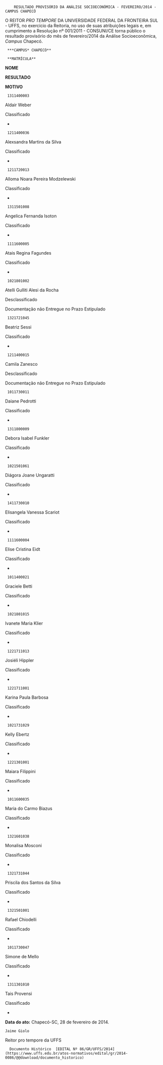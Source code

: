         RESULTADO PROVISÓRIO DA ANÁLISE SOCIOECONÔMICA - FEVEREIRO/2014 - CAMPUS CHAPECÓ  

O REITOR *PRO TEMPORE* DA UNIVERSIDADE FEDERAL DA FRONTEIRA SUL - UFFS, no exercício da Reitoria, no uso de suas atribuições legais e, em cumprimento a Resolução nº 001/2011 - CONSUNI/CE torna público o resultado provisório do mês de fevereiro/2014 da Análise Socioeconômica, *Campus* Chapecó.

     ***CAMPUS* CHAPECÓ**

     **MATRÍCULA**

   **NOME**

   **RESULTADO**

   **MOTIVO**

     1311400003

   Aldair Weber

   Classificado

   -

     1211400036

   Alexsandra Martins da Silva

   Classificado

   -

     1211720013

   Alloma Noara Pereira Modzelewski

   Classificado

   -

     1311501008

   Angelica Fernanda Isoton

   Classificado

   -

     1111600005

   Atais Regina Fagundes

   Classificado

   -

     1021801002

   Atelli Gulliti Alesi da Rocha

   Desclassificado

   Documentação não Entregue no Prazo Estipulado

     1321721045

   Beatriz Sessi 

   Classificado

   -

     1211400015

   Camila Zanesco

   Desclassificado

   Documentação não Entregue no Prazo Estipulado

     1011730011

   Daiane Pedrotti

   Classificado

   -

     1311800009

   Debora Isabel Funkler

   Classificado

   -

     1021501061

   Diágora Joane Ungaratti

   Classificado

   -

     1411730010

   Elisangela Vanessa Scariot

   Classificado

   -

     1111600004

   Elise Cristina Eidt

   Classificado

   -

     1011400021

   Graciele Betti

   Classificado

   -

     1021801015

   Ivanete Maria Klier

   Classificado

   -

     1221711013

   Josiéli Hippler

   Classificado

   -

     1221711001

   Karina Paula Barbosa

   Classificado

   -

     1021731029

   Kelly Ebertz

   Classificado

   -

     1221301001

   Maiara Filippini

   Classificado

   -

     1011600035

   Maria do Carmo Biazus

   Classificado

   -

     1321601038

   Monalisa Mosconi

   Classificado

   -

     1321731044

   Priscila dos Santos da Silva

   Classificado

   -

     1321501001

   Rafael Chiodelli 

   Classificado

   -

     1011730047

   Simone de Mello

   Classificado

   -

     1311301010

   Tais Provensi

   Classificado

   -

      

   **Data do ato:** Chapecó-SC, 28 de fevereiro de 2014.   
 

    Jaime Giolo   
 Reitor pro tempore da UFFS 

      Documento Histórico  [EDITAL Nº 86/GR/UFFS/2014](https://www.uffs.edu.br/atos-normativos/edital/gr/2014-0086/@@download/documento_historico)     
      